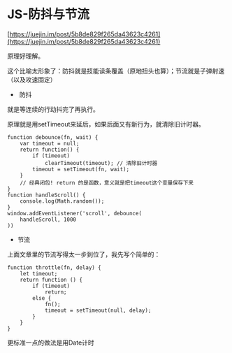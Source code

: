 # JS-防抖与节流

[https://juejin.im/post/5b8de829f265da43623c4261](https://juejin.im/post/5b8de829f265da43623c4261)

原理好理解。

这个比喻太形象了：防抖就是技能读条覆盖（原地扭头也算）；节流就是子弹射速（以及攻速固定）

*  防抖

就是等连续的行动抖完了再执行。

原理就是用setTimeout来延后，如果后面又有新行为，就清除旧计时器。

```
function debounce(fn, wait) {
    var timeout = null;
    return function() {
        if (timeout)
            clearTimeout(timeout); // 清除旧计时器
        timeout = setTimeout(fn, wait);
    }
    // 经典闭包! return 的是函数，意义就是把timeout这个变量保存下来
}
function handleScroll() {
    console.log(Math.random());
}
window.addEventListener('scroll', debounce(
    handleScroll, 1000
))
```

* 节流

上面文章里的节流写得太一步到位了，我先写个简单的：

```
function throttle(fn, delay) {
    let timeout;
    return function () {
        if (timeout)
            return;
        else {
            fn();
            timeout = setTimeout(null, delay);
        }
    }
}
```

更标准一点的做法是用Date计时
